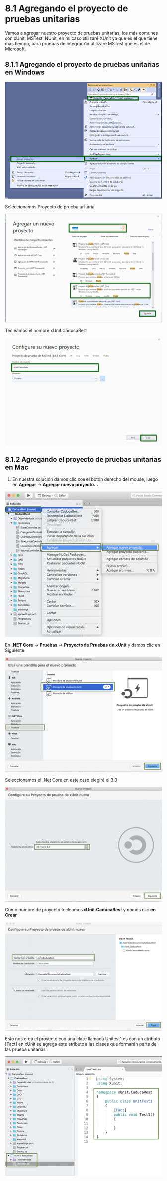 # 8.1 Agregando el proyecto de pruebas unitarias

Vamos a agregar nuestro proyecto de pruebas unitarias, los más comunes son xUnit, MSTest, NUnit, en mi caso utilizaré XUnit ya que es el que tiene mas tiempo, para pruebas de integración utilizare MSTest que es el de Microsoft.

## 8.1.1 Agregando el proyecto de pruebas unitarias en Windows

![](../.gitbook/assets/image%20%2851%29.png)

Seleccionamos Proyecto de prueba unitaria 

![](../.gitbook/assets/image%20%28121%29.png)

Tecleamos el nombre xUnit.CaducaRest

![](../.gitbook/assets/image%20%28212%29.png)



## 8.1.2 Agregando el proyecto de pruebas unitarias en Mac

1. En nuestra solución damos clic con el botón derecho del mouse, luego en **Agregar** -&gt; **Agregar nuevo proyecto...**

![](../.gitbook/assets/image%20%2894%29.png)

En **.NET Core** -&gt; **Pruebas** -&gt; **Proyecto de Pruebas de xUnit** y damos clic en Siguiente

![](../.gitbook/assets/image%20%28196%29.png)

Seleccionamos el .Net Core en este caso elegiré el 3.0

![](../.gitbook/assets/image%20%28183%29.png)

Como nombre de proyecto tecleamos **xUnit.CaducaRest** y damos clic **en Crear**

![](../.gitbook/assets/image%20%28101%29.png)

Esto nos crea el proyecto con una clase llamada Unitest1.cs con un atributo \[Fact\] en xUnit se agrega este atributo a las clases que formarán parte de las prueba unitarias

![](../.gitbook/assets/image%20%2853%29.png)

